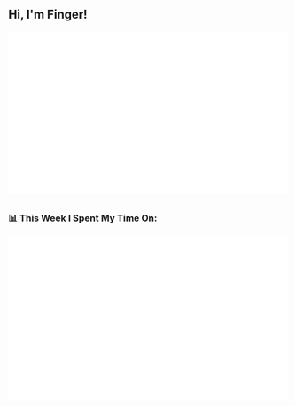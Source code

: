 <h2> Hi, I'm Finger!</h2>

<img align="right" src="https://raw.githubusercontent.com/spianmo/github-stats/master/generated/overview.svg#gh-light-mode-only">

<!-- <img align="right" height="160em" src="https://github-readme-stats-eight-theta.vercel.app/api/top-langs/?username=spianmo&layout=compact&langs_count=8&theme=algolia"/>	 -->
	
```go
package main

type Me struct {
	Name   string
	Job    string
	Code   string
	Skills string
}

func main() {
	me := &Me{
		Name:   "Finger",
		Job:    "Client-side Engineer",
		Code:   "Java, Kotlin, C#, Rust and C++ and Others",
		Skills: "Android, Security, Cross-platform client, NLP, CV, ASR ^o^",
	}
	_ = me
}
```


<h3>📊 This Week I Spent My Time On:</h3>
<img align='right' src="https://raw.githubusercontent.com/spianmo/github-stats/master/generated/languages.svg#gh-light-mode-only">

<!--START_SECTION:waka-->

```txt
Java                   20 hrs 30 mins  ███████████████████▒░░░░░   77.78 %
Python                 1 hr 36 mins    █▓░░░░░░░░░░░░░░░░░░░░░░░   06.08 %
XML                    1 hr 25 mins    █▒░░░░░░░░░░░░░░░░░░░░░░░   05.42 %
Groovy                 35 mins         ▓░░░░░░░░░░░░░░░░░░░░░░░░   02.22 %
Kotlin                 24 mins         ▒░░░░░░░░░░░░░░░░░░░░░░░░   01.58 %
```

<!--END_SECTION:waka-->
